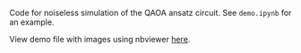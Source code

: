 Code for noiseless simulation of the QAOA ansatz circuit.
See `demo.ipynb` for an example.

View demo file with images using nbviewer [here](https://nbviewer.org/github/PratikSathe/QAOA_approxratio_landscape/blob/main/demo.ipynb).
